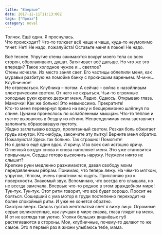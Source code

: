 ```yaml
---
title: "Впервые"
date: 2017-12-11T11:13:00Z
tags: ["Проза"]
category: novel
---
```


Толчок. Ещё один. Я проснулась.  
Что происходит? Что-то толкает всё чаще и чаще, куда-то неумолимо тянет. Нет! Не надо, пожалуйста! Оставьте меня в покое! Не надо.



Всё теснее. Упругие стены сжимаются вокруг моего тела со всех сторон, обволакивают, душат. Затягивает всё дальше. Но что же это впереди? Такое холодное чужое и… светлое?  
Стены исчезли. Их место занял свет. Его частицы облепили меня, как муравьи разбитую на помойке банку с прокисшим вареньем. М-м-м… Клубничное!  
Не отвлекаться. Клубника – потом. А сейчас – война с назойливым электрическим светом. От него не скрыться. Чьи-то огромные холодные руки крепко держат меня. Ладно. Сдаюсь. Открываю глаза. Мамочки! Как же больно! Это невыносимо. Прекратите!  
Кто-то меня перевернул прямо на весу и бесцеремонно шлёпнул по спине. Цунами пронеслось по ослабленным мышцам. Что-то тёплое и густое вырвалось в бездну из лёгких. Непреодолимая сила заставляет заполнить образовавшую пустоту.  
Жадно заглатываю воздух, пропитанный светом. Резкая боль обжигает грудь изнутри. Кто-нибудь, закончите эту пытку! Верните меня обратно. Пожалуйста! Здесь так больно. Так страшно! Помогите!  
Но я делаю ещё один вдох. И кричу. Изо всех сил истошно кричу. Огненный воздух снова и снова наполняет меня. Это уже становится привычным. Сердце готово выскочить наружу. Неужели никто не слышит?  
Крепкие руки медленно разжимаются, давая свободу моим передавленным рёбрам. Понимаю, что теперь лежу. На чём-то мягком, упругом, тёплом, очень приятном на ощупь. Прислоняю ухо к поверхности. Знакомый звук. Вспоминаю, что всегда его слышала, но не всегда замечала. Впервые что-то родное в этом враждебном мире!  
Тук-тук. Тук-тук. Этот ритм говорит, что всё будет хорошо. Просит не бояться. Сошедший с ума мотор в груди постепенно переходит на более спокойный ритм. И уже не хочется обратно.  
Смотрю вверх. Сквозь густой желтоватый свет я вижу лицо. Огромные серые великолепные, как лучшая в мире сказка, глаза глядят на меня. И от их взгляда так уютно. Уголки больших вишнёвых губ растягиваются в стороны. Мои, клубничные, почему-то делают то же самое. Это я первый раз в жизни улыбаюсь тебе, мама.


